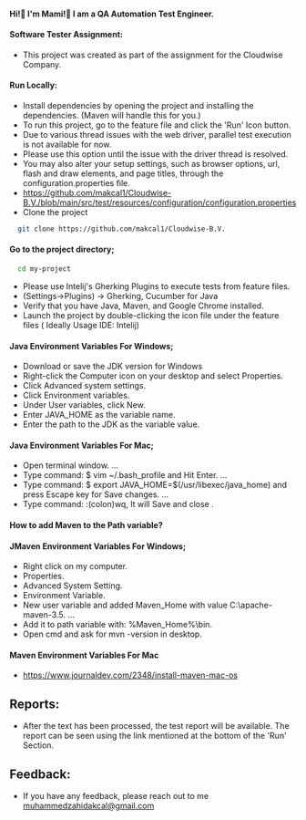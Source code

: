#### Hi!👋 I'm Mami!🙂 I am a QA Automation Test Engineer.

#### Software  Tester Assignment:
- This project was created as part of the assignment for the Cloudwise Company.

#### Run Locally:
- Install dependencies by opening the project and installing the dependencies. (Maven will handle this for you.)
- To run this project, go to the feature file and click the 'Run' Icon button.
- Due to various thread issues with the web driver, parallel test execution is not available for now.
- Please use this option until the issue with the driver thread is resolved.
- You may also alter your setup settings, such as browser options, url, flash and draw elements, and page titles, through the configuration.properties file. 
- https://github.com/makcal1/Cloudwise-B.V./blob/main/src/test/resources/configuration/configuration.properties
- Clone the project
```bash
  git clone https://github.com/makcal1/Cloudwise-B.V.
```
#### Go to the project directory;

```bash
  cd my-project
```
- Please use Intelij's Gherking Plugins to execute tests from feature files.
- (Settings->Plugins) -> Gherking, Cucumber for Java 
- Verify that you have Java, Maven, and Google Chrome installed.
- Launch the project by double-clicking the icon file under the feature files ( Ideally Usage IDE: Intelij)


#### Java Environment Variables For Windows;
- Download or save the JDK version for Windows
- Right-click the Computer icon on your desktop and select Properties.
- Click Advanced system settings.
- Click Environment variables.
- Under User variables, click New.
- Enter JAVA_HOME as the variable name.
- Enter the path to the JDK as the variable value.

#### Java Environment Variables For Mac;
- Open terminal window. ...
- Type command: $ vim ~/.bash_profile and Hit Enter. ...
- Type command: $ export JAVA_HOME=$(/usr/libexec/java_home) and press Escape key for Save changes. ...
- Type command: :(colon)wq, It will Save and close .

#### How to add Maven to the Path variable?

#### JMaven Environment Variables For Windows;
- Right click on my computer.
- Properties.
- Advanced System Setting.
- Environment Variable.
- New user variable and added Maven_Home with value C:\apache-maven-3.5. ...
- Add it to path variable with: %Maven_Home%\bin.
- Open cmd and ask for mvn -version in desktop.

#### Maven Environment Variables For Mac
- https://www.journaldev.com/2348/install-maven-mac-os


## Reports:
- After the text has been processed, the test report will be available. The report can be seen using the link mentioned at the bottom of the 'Run' Section.

## Feedback:
- If you have any feedback, please reach out to me muhammedzahidakcal@gmail.com 



